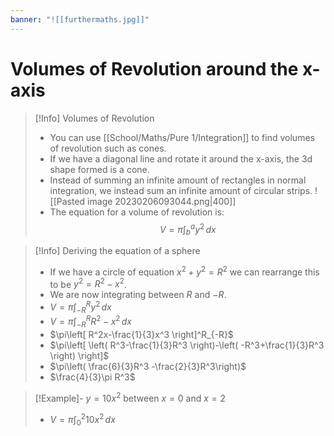 ```yaml
---
banner: "![[furthermaths.jpg]]"
---
```

# Volumes of Revolution around the x-axis

> [!Info] Volumes of Revolution 
> - You can use [[School/Maths/Pure 1/Integration]] to find volumes of revolution such as cones.
> - If we have a diagonal line and rotate it around the x-axis, the 3d shape formed is a cone.
> - Instead of summing an infinite amount of rectangles in normal integration, we instead sum an infinite amount of circular strips.
>  ![[Pasted image 20230206093044.png|400]]
>  - The equation for a volume of revolution is: $$V=\pi \int ^a_{b}y^2 \, dx $$

> [!Info] Deriving the equation of a sphere
> - If we have a circle of equation $x^2+y^2=R^2$ we can rearrange this to be $y^2=R^2-x^2$.
> - We are now integrating between $R$ and $-R$.
> - $V=\pi\int ^R_{-R}y^2 \, dx$
> - $V=\pi\int ^R_{-R}R^2-x^2 \, dx$
> - $\pi\left[ R^2x-\frac{1}{3}x^3 \right]^R_{-R}$
> - $\pi\left[ \left( R^3-\frac{1}{3}R^3 \right)-\left( -R^3+\frac{1}{3}R^3 \right) \right]$
> - $\pi\left( \frac{6}{3}R^3 -\frac{2}{3}R^3\right)$
> - $\frac{4}{3}\pi R^3$

> [!Example]- $y=10x^2$ between $x=0$ and $x=2$
> - $V=\pi \int ^2_{0}10x^2 \, dx$

